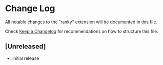 # Change Log

All notable changes to the "ranky" extension will be documented in this file.

Check [Keep a Changelog](http://keepachangelog.com/) for recommendations on how to structure this file.

## [Unreleased]

- Initial release